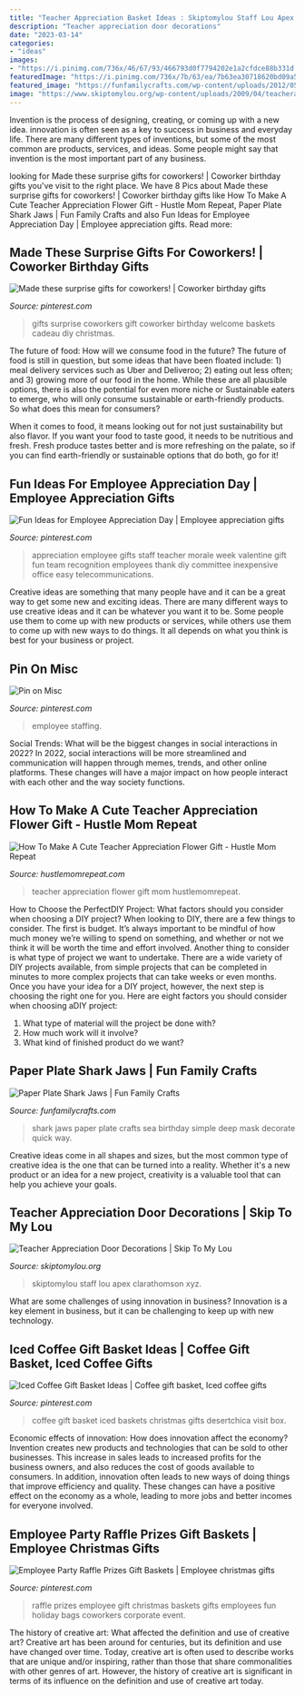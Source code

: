 ```yaml
---
title: "Teacher Appreciation Basket Ideas : Skiptomylou Staff Lou Apex Clarathomson Xyz"
description: "Teacher appreciation door decorations"
date: "2023-03-14"
categories:
- "ideas"
images:
- "https://i.pinimg.com/736x/46/67/93/466793d0f7794202e1a2cfdce88b331d.jpg"
featuredImage: "https://i.pinimg.com/736x/7b/63/ea/7b63ea30718620bd09a58d3f8113b3d3.jpg"
featured_image: "https://funfamilycrafts.com/wp-content/uploads/2012/05/shark-jaws.jpg"
image: "https://www.skiptomylou.org/wp-content/uploads/2009/04/teacherappreciationdoor6-1.jpg"
---
```



Invention is the process of designing, creating, or coming up with a new idea. innovation is often seen as a key to success in business and everyday life. There are many different types of inventions, but some of the most common are products, services, and ideas. Some people might say that invention is the most important part of any business.

	

		
looking for Made these surprise gifts for coworkers! | Coworker birthday gifts you've visit to the right place. We have 8 Pics about Made these surprise gifts for coworkers! | Coworker birthday gifts like How To Make A Cute Teacher Appreciation Flower Gift - Hustle Mom Repeat, Paper Plate Shark Jaws | Fun Family Crafts and also Fun Ideas for Employee Appreciation Day | Employee appreciation gifts. Read more:
		
    
## Made These Surprise Gifts For Coworkers! | Coworker Birthday Gifts

<img loading=lazy src="https://i.pinimg.com/736x/d7/de/7f/d7de7f3036452481ec1a36ba552885ca.jpg" onerror="this.onerror=null;this.src='https://tse3.mm.bing.net/th?id=OIP._RWDRkbUWLhZpraWLFtVXAHaJ3&amp;pid=15.1';" alt="Made these surprise gifts for coworkers! | Coworker birthday gifts">

_Source: pinterest.com_

>gifts surprise coworkers gift coworker birthday welcome baskets cadeau diy christmas. 

	

The future of food: How will we consume food in the future?
The future of food is still in question, but some ideas that have been floated include: 1) meal delivery services such as Uber and Deliveroo; 2) eating out less often; and 3) growing more of our food in the home. 
While these are all plausible options, there is also the potential for even more niche or Sustainable eaters to emerge, who will only consume sustainable or earth-friendly products. So what does this mean for consumers? 

When it comes to food, it means looking out for not just sustainability but also flavor. If you want your food to taste good, it needs to be nutritious and fresh. Fresh produce tastes better and is more refreshing on the palate, so if you can find earth-friendly or sustainable options that do both, go for it!

    
## Fun Ideas For Employee Appreciation Day | Employee Appreciation Gifts

<img loading=lazy src="https://i.pinimg.com/736x/7b/63/ea/7b63ea30718620bd09a58d3f8113b3d3.jpg" onerror="this.onerror=null;this.src='https://tse1.mm.bing.net/th?id=OIP.QJbNuHZeEKyKrkoX_qo7igHaJ4&amp;pid=15.1';" alt="Fun Ideas for Employee Appreciation Day | Employee appreciation gifts">

_Source: pinterest.com_

>appreciation employee gifts staff teacher morale week valentine gift fun team recognition employees thank diy committee inexpensive office easy telecommunications. 

	

Creative ideas are something that many people have and it can be a great way to get some new and exciting ideas. There are many different ways to use creative ideas and it can be whatever you want it to be. Some people use them to come up with new products or services, while others use them to come up with new ways to do things. It all depends on what you think is best for your business or project.

    
## Pin On Misc

<img loading=lazy src="https://i.pinimg.com/736x/46/67/93/466793d0f7794202e1a2cfdce88b331d.jpg" onerror="this.onerror=null;this.src='https://tse4.mm.bing.net/th?id=OIP.E96f0-YP3ipMxdxP1lAOjQHaNK&amp;pid=15.1';" alt="Pin on Misc">

_Source: pinterest.com_

>employee staffing. 

	

Social Trends: What will be the biggest changes in social interactions in 2022?
In 2022, social interactions will be more streamlined and communication will happen through memes, trends, and other online platforms. These changes will have a major impact on how people interact with each other and the way society functions.

    
## How To Make A Cute Teacher Appreciation Flower Gift - Hustle Mom Repeat

<img loading=lazy src="https://hustlemomrepeat.com/wp-content/uploads/2017/04/teach.jpg" onerror="this.onerror=null;this.src='https://tse3.mm.bing.net/th?id=OIP._jcc-3WagCGMyd66MvjiAQHaLH&amp;pid=15.1';" alt="How To Make A Cute Teacher Appreciation Flower Gift - Hustle Mom Repeat">

_Source: hustlemomrepeat.com_

>teacher appreciation flower gift mom hustlemomrepeat. 

	

How to Choose the PerfectDIY Project: What factors should you consider when choosing a DIY project?
When looking to DIY, there are a few things to consider. The first is budget. It’s always important to be mindful of how much money we’re willing to spend on something, and whether or not we think it will be worth the time and effort involved. Another thing to consider is what type of project we want to undertake. There are a wide variety of DIY projects available, from simple projects that can be completed in minutes to more complex projects that can take weeks or even months. Once you have your idea for a DIY project, however, the next step is choosing the right one for you. Here are eight factors you should consider when choosing aDIY project: 
1) What type of material will the project be done with?
2) How much work will it involve?
3) What kind of finished product do we want?

    
## Paper Plate Shark Jaws | Fun Family Crafts

<img loading=lazy src="https://funfamilycrafts.com/wp-content/uploads/2012/05/shark-jaws.jpg" onerror="this.onerror=null;this.src='https://tse3.mm.bing.net/th?id=OIP.DNvvainOZUsT0xnGULg-jAAAAA&amp;pid=15.1';" alt="Paper Plate Shark Jaws | Fun Family Crafts">

_Source: funfamilycrafts.com_

>shark jaws paper plate crafts sea birthday simple deep mask decorate quick way. 

	

Creative ideas come in all shapes and sizes, but the most common type of creative idea is the one that can be turned into a reality. Whether it's a new product or an idea for a new project, creativity is a valuable tool that can help you achieve your goals.

    
## Teacher Appreciation Door Decorations | Skip To My Lou

<img loading=lazy src="https://www.skiptomylou.org/wp-content/uploads/2009/04/teacherappreciationdoor6-1.jpg" onerror="this.onerror=null;this.src='https://tse2.mm.bing.net/th?id=OIP.mWQPh92M7gF80-2OKlVBUwAAAA&amp;pid=15.1';" alt="Teacher Appreciation Door Decorations | Skip To My Lou">

_Source: skiptomylou.org_

>skiptomylou staff lou apex clarathomson xyz. 

	

What are some challenges of using innovation in business?
Innovation is a key element in business, but it can be challenging to keep up with new technology.

    
## Iced Coffee Gift Basket Ideas | Coffee Gift Basket, Iced Coffee Gifts

<img loading=lazy src="https://i.pinimg.com/736x/8e/5c/94/8e5c94fea6fb4bdab8e456e17bf11e93--coffee-gift-baskets-coffee-gifts.jpg" onerror="this.onerror=null;this.src='https://tse2.mm.bing.net/th?id=OIP.23KRykJuzlcOnfn-FyxXIwHaLI&amp;pid=15.1';" alt="Iced Coffee Gift Basket Ideas | Coffee gift basket, Iced coffee gifts">

_Source: pinterest.com_

>coffee gift basket iced baskets christmas gifts desertchica visit box. 

	

Economic effects of innovation: How does innovation affect the economy?
Invention creates new products and technologies that can be sold to other businesses. This increase in sales leads to increased profits for the business owners, and also reduces the cost of goods available to consumers. In addition, innovation often leads to new ways of doing things that improve efficiency and quality. These changes can have a positive effect on the economy as a whole, leading to more jobs and better incomes for everyone involved.

    
## Employee Party Raffle Prizes Gift Baskets | Employee Christmas Gifts

<img loading=lazy src="https://i.pinimg.com/736x/64/cd/08/64cd0860cf3d3b701e939a34c8631f74--raffle-prizes-raffle-ideas.jpg" onerror="this.onerror=null;this.src='https://tse1.mm.bing.net/th?id=OIP.DR9Nav22GqJh4hKuBU_WlgHaJ3&amp;pid=15.1';" alt="Employee Party Raffle Prizes Gift Baskets | Employee christmas gifts">

_Source: pinterest.com_

>raffle prizes employee gift christmas baskets gifts employees fun holiday bags coworkers corporate event. 

	

The history of creative art: What affected the definition and use of creative art?
Creative art has been around for centuries, but its definition and use have changed over time. Today, creative art is often used to describe works that are unique and/or inspiring, rather than those that share commonalities with other genres of art. However, the history of creative art is significant in terms of its influence on the definition and use of creative art today.

